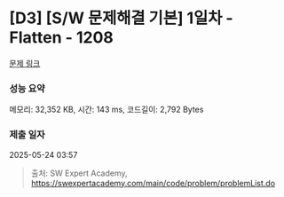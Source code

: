 # [D3] [S/W 문제해결 기본] 1일차 - Flatten - 1208 

[문제 링크](https://swexpertacademy.com/main/code/problem/problemDetail.do?contestProbId=AV139KOaABgCFAYh) 

### 성능 요약

메모리: 32,352 KB, 시간: 143 ms, 코드길이: 2,792 Bytes

### 제출 일자

2025-05-24 03:57



> 출처: SW Expert Academy, https://swexpertacademy.com/main/code/problem/problemList.do